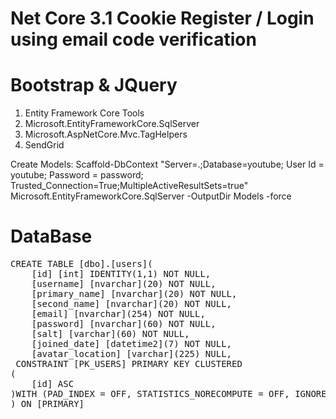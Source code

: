
# Net Core 3.1 Cookie Register / Login using email code verification
# Bootstrap & JQuery 
1. Entity Framework Core Tools
2. Microsoft.EntityFrameworkCore.SqlServer
3. Microsoft.AspNetCore.Mvc.TagHelpers
4. SendGrid

Create Models: 
 Scaffold-DbContext "Server=.;Database=youtube; User Id = youtube; Password = password; Trusted_Connection=True;MultipleActiveResultSets=true" 
 Microsoft.EntityFrameworkCore.SqlServer -OutputDir Models -force
 
 # DataBase 
 <pre>CREATE TABLE [dbo].[users](
    [id] [int] IDENTITY(1,1) NOT NULL,
    [username] [nvarchar](20) NOT NULL,
    [primary_name] [nvarchar](20) NOT NULL,
    [second_name] [nvarchar](20) NOT NULL,
    [email] [nvarchar](254) NOT NULL,
    [password] [nvarchar](60) NOT NULL,
    [salt] [varchar](60) NOT NULL,
    [joined_date] [datetime2](7) NOT NULL,
    [avatar_location] [varchar](225) NULL,
 CONSTRAINT [PK_USERS] PRIMARY KEY CLUSTERED
(
    [id] ASC
)WITH (PAD_INDEX = OFF, STATISTICS_NORECOMPUTE = OFF, IGNORE_DUP_KEY = OFF, ALLOW_ROW_LOCKS = ON, ALLOW_PAGE_LOCKS = ON) ON [PRIMARY]
) ON [PRIMARY]</pre>

